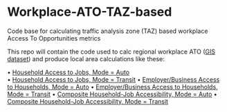# Workplace-ATO-TAZ-based
Code base for calculating traffic analysis zone (TAZ) based workplace Access To Opportunities metrics

This repo will contain the code used to calc regional workplace ATO ([GIS dataset](http://data.wfrc.org/datasets/access-to-opportunity-work-related-taz-based)) and produce local area calculations like these:

• [Household Access to Jobs, Mode = Auto](http://wfrc.org/MapsData/GeneralPlanResources/PT2019SWSL_JOBAUTONew.pdf)		
• [Household Access to Jobs, Mode = Transit](http://wfrc.org/MapsData/GeneralPlanResources/PT2019SWSL_JOBTRANSITNew.pdf)
• [Employer/Business Access to Households, Mode = Auto](http://wfrc.org/MapsData/GeneralPlanResources/PT2019SWSL_HHAUTONew.pdf)
• [Employer/Business Access to Households, Mode = Transit](http://wfrc.org/MapsData/GeneralPlanResources/PT2019SWSL_HHTRANSITNew.pdf)
• [Composite Household-Job Accessibility, Mode = Auto](http://wfrc.org/MapsData/GeneralPlanResources/PT2019SWSL_COMPAUTONew.pdf)
• [Composite Household-Job Accessibility, Mode = Transit](http://wfrc.org/MapsData/GeneralPlanResources/PT2019SWSL_COMPTRANSITNew.pdf)

